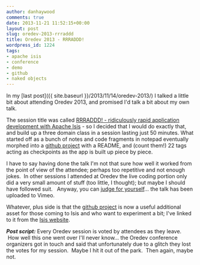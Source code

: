 ```yaml
---
author: danhaywood
comments: true
date: 2013-11-21 11:52:15+00:00
layout: post
slug: oredev-2013-rrraddd
title: Oredev 2013 - RRRADDD!
wordpress_id: 1224
tags:
- apache isis
- conference
- demo
- github
- naked objects
---
```


In my [last post]({{ site.baseurl }}/2013/11/14/oredev-2013/) I talked a little bit about attending Oredev 2013, and promised I'd talk a bit about my own talk.

The session title was called [RRRADDD! - ridiculously rapid application development with Apache Isis](http://oredev.org/2013/wed-fri-conference/rrraddd-ridiculously-rapid-domain-driven-and-restful-apps-with-apache-isis) - so I decided that I would do exactly that, and build up a three domain class in a session lasting just 50 minutes. What started off as a bunch of notes and code fragments in notepad eventually morphed into a [github project](https;//github.com/danhaywood/rrraddd-isis-131) with a README, and (count them!) 22 tags acting as checkpoints as the app is built up piece by piece.

I have to say having done the talk I'm not that sure how well it worked from the point of view of the attendee; perhaps too repetitive and not enough jokes.  In other sessions I attended at Oredev the live coding portion only did a very small amount of stuff (too little, I thought); but maybe I should have followed suit.   Anyway, you can [judge for yourself](http://vimeo.com/79377116)... the talk has been uploaded to Vimeo.

Whatever, plus side is that the [github project](https://github.com/danhaywood/rrraddd-isis-131) is now a useful additional asset for those coming to Isis and who want to experiment a bit; I've linked to it from the [Isis website](http://isis.apache.org/learning-more/articles-and-presentations.html).

**_Post script:_**
Every Oredev session is voted by attendees as they leave.  How well this one went over I'll never know... the Oredev conference organizers got in touch and said that unfortunately due to a glitch they lost the votes for my session.  Maybe I hit it out of the park.  Then again, maybe not.
